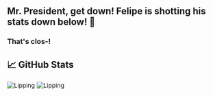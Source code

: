 ## Mr. President, get down! Felipe is shotting his stats down below! 🤾

### That's clos-!

## 📈 GitHub Stats

<img align="center" src="https://github-readme-stats.vercel.app/api?username=Lipping&show_icons=true&locale=en&theme=github_dark&hide_border=true" alt="Lipping" />
<img align="center" src="https://github-readme-stats.vercel.app/api/top-langs/?username=Lipping&layout=compact&theme=github_dark&hide_border=true" alt="Lipping" />
